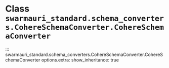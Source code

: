 # Class `swarmauri_standard.schema_converters.CohereSchemaConverter.CohereSchemaConverter`

::: swarmauri_standard.schema_converters.CohereSchemaConverter.CohereSchemaConverter
    options.extra:
      show_inheritance: true

